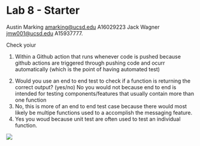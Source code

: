 # Lab 8 - Starter
Austin Marking amarking@ucsd.edu A16029223
Jack Wagner jmw001@ucsd.edu A15937777.

Check yoiur 
1. Within a Github action that runs whenever code is pushed because github actions are triggered through pushing code and ocurr automatically
   (which is the point of having automated test)
2) Would you use an end to end test to check if a function is returning the correct output? (yes/no) 
   No you would not because end to end is intended for testing components/features that usually contain more than one function
3) No, this is more of an end to end test case because there would most likely be multipe functions used to 
   a accomplish the messaging feature. 
4) Yes you woud because unit test are often used to test an individual function. 

![](https://cdn.discordapp.com/attachments/984881858758193182/1043769221403922442/Screen_Shot_2022-11-19_at_9.59.15_PM.png)
